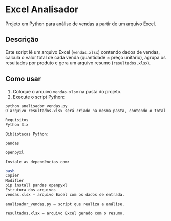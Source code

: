 # Excel Analisador

Projeto em Python para análise de vendas a partir de um arquivo Excel.

## Descrição

Este script lê um arquivo Excel (`vendas.xlsx`) contendo dados de vendas, calcula o valor total de cada venda (quantidade × preço unitário), agrupa os resultados por produto e gera um arquivo resumo (`resultados.xlsx`).

## Como usar

1. Coloque o arquivo `vendas.xlsx` na pasta do projeto.  
2. Execute o script Python:

```bash
python analisador_vendas.py
O arquivo resultados.xlsx será criado na mesma pasta, contendo o total vendido por produto.

Requisitos
Python 3.x

Bibliotecas Python:

pandas

openpyxl

Instale as dependências com:

bash
Copier
Modifier
pip install pandas openpyxl
Estrutura dos arquivos
vendas.xlsx — arquivo Excel com os dados de entrada.

analisador_vendas.py — script que realiza a análise.

resultados.xlsx — arquivo Excel gerado com o resumo.
